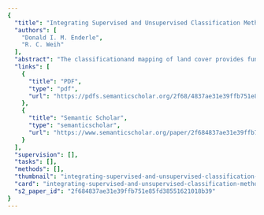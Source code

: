 ```yaml
---
{
  "title": "Integrating Supervised and Unsupervised Classification Methods to Develop a More Accurate Land Cover Classification",
  "authors": [
    "Donald I. M. Enderle",
    "R. C. Weih"
  ],
  "abstract": "The classificationand mapping of land cover provides fundamentalinformation about the characteristics, activities, and status of specific areas on the earth's surface. The quality of the final classificationis critical in providing accurate information for ecologistsand resource managers in decision-making and for developing a landscape-level understanding of an ecosystem. A land cover classificationwas developed for 5 research watershedsin Garland and Saline counties in Arkansas using 2002 LANDSAT7 Enhanced Thematic Mapper Plus (ETM+) satelliteimagery. The supervisedclassificationwas based upon 146 training areas identified from reference data and then applied to the imagery using the maximum likelihood classification algorithm.The unsupervised classificationused an Iterative Self-Organizing Data Analysis Techniques (ISODATA)algorithm to classify the imagery into 300 spectral classes which then were identified from reference data. Data from 171field locations were used to assess the accuracy of the final classificationsusing an error matrix. The supervised classificationhad an overall accuracyof 74.85%compared to 40.94%for the unsupervised classification.However, the dense canopy pine plantation class, whichcomprises 10.69%of the total area of the watersheds(1,216.69ha), was more accurately classifiedin the unsupervised classification(64.29%) than the supervised classification (43.86%).The unsupervised classification of dense canopy pine plantation was incorporated into the supervised classificationto producea final integrated classification with an improved overallaccuracy of 76.61%.Wefound that, where greater accuracy is desired, both classificationmethods shouldbe used and theresults integrated to utilize each method's strengths.",
  "links": [
    {
      "title": "PDF",
      "type": "pdf",
      "url": "https://pdfs.semanticscholar.org/2f68/4837ae31e39ffb751e85fd38551621018b39.pdf"
    },
    {
      "title": "Semantic Scholar",
      "type": "semanticscholar",
      "url": "https://www.semanticscholar.org/paper/2f684837ae31e39ffb751e85fd38551621018b39"
    }
  ],
  "supervision": [],
  "tasks": [],
  "methods": [],
  "thumbnail": "integrating-supervised-and-unsupervised-classification-methods-to-develop-a-more-accurate-land-cover-classification-thumb.jpg",
  "card": "integrating-supervised-and-unsupervised-classification-methods-to-develop-a-more-accurate-land-cover-classification-card.jpg",
  "s2_paper_id": "2f684837ae31e39ffb751e85fd38551621018b39"
}
---
```


